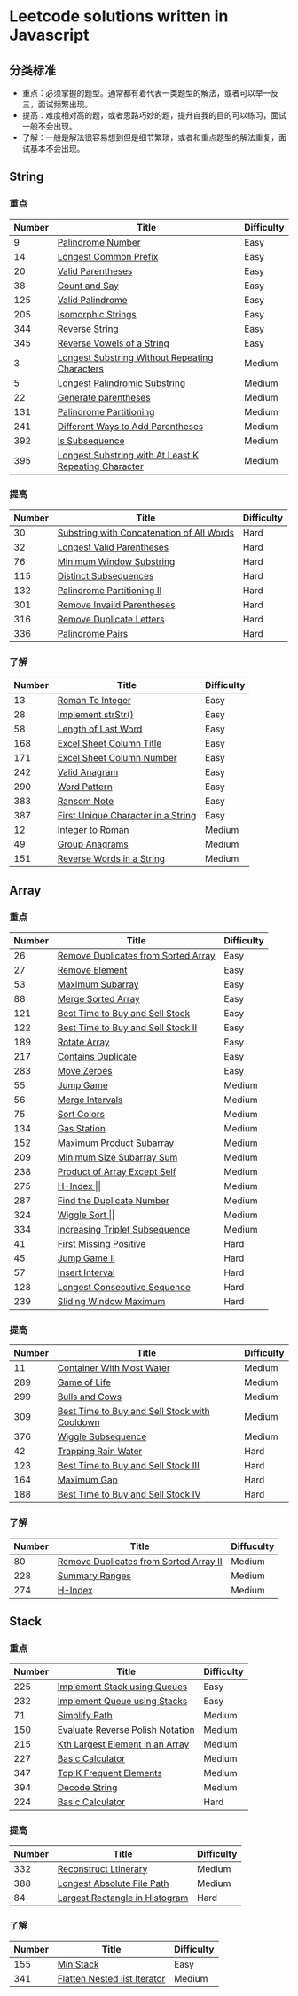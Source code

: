 # Leetcode solutions written in Javascript

## 分类标准

* 重点：必须掌握的题型。通常都有着代表一类题型的解法，或者可以举一反三，面试频繁出现。
* 提高：难度相对高的题，或者思路巧妙的题，提升自我的目的可以练习，面试一般不会出现。
* 了解：一般是解法很容易想到但是细节繁琐，或者和重点题型的解法重复，面试基本不会出现。

## String 

### 重点

| Number | Title                                                        | Difficulty |
| ------ | ------------------------------------------------------------ | ---------- |
| 9      | [Palindrome Number](https://github.com/unsad/leetcode-javascript/blob/master/String/%5BE%5D9.Palindrome%20Number.js) | Easy       |
| 14     | [Longest Common Prefix](https://github.com/unsad/leetcode-javascript/blob/master/String/%5BE%5D14.Longest%20Common%20Prefix.js) | Easy       |
| 20     | [Valid Parentheses](https://github.com/unsad/leetcode-javascript/blob/master/String/%5BE%5D20.Valid%20Parentheses.js) | Easy       |
| 38     | [Count and Say](https://github.com/unsad/leetcode-javascript/blob/master/String/%5BE%5D38.Count%20and%20Say.js) | Easy       |
| 125    | [Valid Palindrome](https://github.com/unsad/leetcode-javascript/blob/master/String/%5BE%5D125.Valid%20Palindrome.js) | Easy       |
| 205    | [Isomorphic Strings](https://github.com/unsad/leetcode-javascript/blob/master/String/%5BE%5D205.Isomorphic%20Strings.js) | Easy       |
| 344    | [Reverse String](https://github.com/unsad/leetcode-javascript/blob/master/String/%5BE%5D344.Reverse%20String.js) | Easy       |
| 345    | [Reverse Vowels of a String](https://github.com/unsad/leetcode-javascript/blob/master/String/%5BE%5D345.Reverse%20Vowels%20of%20a%20String.js) | Easy       |
| 3      | [Longest Substring Without Repeating Characters](https://github.com/unsad/leetcode-javascript/blob/master/String/%5BM%5D3.Longest%20Substring%20Without%20Repeating%20Characters.js) | Medium     |
| 5      | [Longest Palindromic Substring](https://github.com/unsad/leetcode-javascript/blob/master/String/%5BM%5D5.Longest%20Palindromic%20Substring.js) | Medium     |
| 22     | [Generate parentheses](https://github.com/unsad/leetcode-javascript/blob/master/String/%5BM%5D22.Generate%20parentheses.js) | Medium     |
| 131    | [Palindrome Partitioning](https://github.com/unsad/leetcode-javascript/blob/master/String/%5BM%5D131.Palindrome%20Partitioning.js) | Medium     |
| 241    | [Different Ways to Add Parentheses](https://github.com/unsad/leetcode-javascript/blob/master/String/%5BM%5D241.Different%20Ways%20to%20Add%20Parentheses.js) | Medium     |
| 392    | [Is Subsequence](https://github.com/unsad/leetcode-javascript/blob/master/String/%5BM%5D392.Is%20Subsequence.js) | Medium     |
| 395    | [Longest Substring with At Least K Repeating Character](https://github.com/unsad/leetcode-javascript/blob/master/String/%5BM%5D395.%20Longest%20Substring%20with%20At%20Least%20K%20Repeating%20Characters.js) | Medium     |


### 提高

| Number | Title | Difficulty |
| ------ | ----- | ---------- |
| 30     | [Substring with Concatenation of All Words](https://github.com/unsad/leetcode-javascript/blob/master/String/%5BH%5D30.Substring%20with%20Concatenation%20of%20All%20Words.js) | Hard       |
| 32     | [Longest Valid Parentheses](https://github.com/unsad/leetcode-javascript/blob/master/String/%5BH%5D32.Longest%20Valid%20Parentheses.js) | Hard       |
| 76     | [Minimum Window Substring](https://github.com/unsad/leetcode-javascript/blob/master/String/%5BH%5D76.Minimum%20Window%20Substring.js) | Hard       |
| 115    | [Distinct Subsequences](https://github.com/unsad/leetcode-javascript/blob/master/String/%5BH%5D115.Distinct%20Subsequences.js) | Hard       |
| 132    | [Palindrome Partitioning II](https://github.com/unsad/leetcode-javascript/blob/master/String/%5BH%5D132.Palindrome%20Partitioning%20II.js) | Hard       |
| 301    | [Remove Invaild Parentheses](https://github.com/unsad/leetcode-javascript/blob/master/String/%5BH%5D301.Remove%20Invaild%20Parentheses.js) | Hard       |
| 316    | [Remove Duplicate Letters](https://github.com/unsad/leetcode-javascript/blob/master/String/%5BH%5D316.Remove%20Duplicate%20Letters.js) | Hard       |
| 336    | [Palindrome Pairs](https://github.com/unsad/leetcode-javascript/blob/master/String/%5BH%5D336.Palindrome%20Pairs.js) | Hard       |



### 了解

| Number | Title                                                        | Difficulty |
| ------ | ------------------------------------------------------------ | ---------- |
| 13     | [Roman To Integer](https://github.com/unsad/leetcode-javascript/blob/master/String/%5BE%5D13.Roman%20to%20Integer.js) | Easy       |
| 28     | [Implement strStr()](https://github.com/unsad/leetcode-javascript/blob/master/String/%5BE%5D28.Implement%20strStr().js) | Easy       |
| 58     | [Length of Last Word](https://github.com/unsad/leetcode-javascript/blob/master/String/%5BE%5D58.Length%20of%20Last%20Word.js) | Easy       |
| 168    | [Excel Sheet Column Title](https://github.com/unsad/leetcode-javascript/blob/master/String/%5BE%5D168.Excel%20Sheet%20Column%20Title.js) | Easy       |
| 171    | [Excel Sheet Column Number](https://github.com/unsad/leetcode-javascript/blob/master/String/%5BE%5D171.Excel%20Sheet%20Column%20Number.js) | Easy       |
| 242    | [Valid Anagram](https://github.com/unsad/leetcode-javascript/blob/master/String/%5BE%5D242.Valid%20Anagram.js) | Easy       |
| 290    | [Word Pattern](https://github.com/unsad/leetcode-javascript/blob/master/String/%5BE%5D290.Word%20Pattern.js) | Easy       |
| 383    | [Ransom Note](https://github.com/unsad/leetcode-javascript/blob/master/String/%5BE%5D383.Ransom%20Note.js) | Easy       |
| 387    | [First Unique Character in a String](https://github.com/unsad/leetcode-javascript/blob/master/String/%5BE%5D387.First%20Unique%20Character%20in%20a%20String.js) | Easy       |
| 12     | [Integer to Roman](https://github.com/unsad/leetcode-javascript/blob/master/String/%5BM%5D12.Integer%20to%20Roman.js) | Medium     |
| 49     | [Group Anagrams](https://github.com/unsad/leetcode-javascript/blob/master/String/%5BM%5D49.Group%20Anagrams.js) | Medium     |
| 151    | [Reverse Words in a String](https://github.com/unsad/leetcode-javascript/blob/master/String/%5BM%5D151.Reverse%20Words%20in%20a%20String.js) | Medium     |

## Array

### 重点

| Number | Title                                                        | Difficulty |
| ------ | ------------------------------------------------------------ | ---------- |
| 26     | [Remove Duplicates from Sorted Array](https://github.com/unsad/leetcode-javascript/blob/master/Array/%5BE%5D26.Remove%20Duplicates%20from%20Sorted%20Array.js) | Easy       |
| 27     | [Remove Element](https://github.com/unsad/leetcode-javascript/blob/master/Array/%5BE%5D27.Remove%20Element.js) | Easy       |
| 53     | [Maximum Subarray](https://github.com/unsad/leetcode-javascript/blob/master/Array/%5BE%5D53.Maximum%20Subarray.js) | Easy       |
| 88     | [Merge Sorted Array](https://github.com/unsad/leetcode-javascript/blob/master/Array/%5BE%5D88.Merge%20Sorted%20Array.js) | Easy       |
| 121    | [Best Time to Buy and Sell Stock](https://github.com/unsad/leetcode-javascript/blob/master/Array/%5BE%5D121.Best%20Time%20to%20Buy%20and%20Sell%20Stock.js) | Easy       |
| 122    | [Best Time to Buy and Sell Stock II](https://github.com/unsad/leetcode-javascript/blob/master/Array/%5BE%5D122.Best%20Time%20to%20Buy%20and%20Sell%20Stock%20II.js) | Easy       |
| 189    | [Rotate Array](https://github.com/unsad/leetcode-javascript/blob/master/Array/%5BE%5D189.Rotate%20Array.js) | Easy       |
| 217    | [Contains Duplicate](https://github.com/unsad/leetcode-javascript/blob/master/Array/%5BE%5D217.Contains%20Duplicate.js) | Easy       |
| 283    | [Move Zeroes](https://github.com/unsad/leetcode-javascript/blob/master/Array/%5BE%5D283.Move%20Zeroes.js) | Easy       |
| 55     | [Jump Game](https://github.com/unsad/leetcode-javascript/blob/master/Array/%5BM%5D55.Jump%20Game.js) | Medium     |
| 56     | [Merge Intervals](https://github.com/unsad/leetcode-javascript/blob/master/Array/%5BM%5D56.Merge%20Intervals.js) | Medium     |
| 75     | [Sort Colors](https://github.com/unsad/leetcode-javascript/blob/master/Array/%5BM%5D75.Sort%20Colors.js) | Medium     |
| 134    | [Gas Station](https://github.com/unsad/leetcode-javascript/blob/master/Array/%5BM%5D134.Gas%20Station.js) | Medium     |
| 152    | [Maximum Product Subarray](https://github.com/unsad/leetcode-javascript/blob/master/Array/%5BM%5D152.Maximum%20Product%20Subarray.js) | Medium     |
| 209    | [Minimum Size Subarray Sum](https://github.com/unsad/leetcode-javascript/blob/master/Array/%5BM%5D209.Minimum%20Size%20Subarray%20Sum.js) | Medium     |
| 238    | [Product of Array Except Self](https://github.com/unsad/leetcode-javascript/blob/master/Array/%5BM%5D238.Product%20of%20Array%20Except%20Self.js) | Medium     |
| 275    | [H-Index \|\|](https://github.com/unsad/leetcode-javascript/blob/master/Array/%5BM%5D275.H-Index%20II.js) | Medium     |
| 287    | [Find the Duplicate Number](https://github.com/unsad/leetcode-javascript/blob/master/Array/%5BM%5D287.Find%20the%20Duplicate%20Number.js) | Medium     |
| 324    | [Wiggle Sort \|\|](https://github.com/unsad/leetcode-javascript/blob/master/Array/%5BM%5D324.Wiggle%20Sort%20II.js) | Medium     |
| 334    | [Increasing Triplet Subsequence](https://github.com/unsad/leetcode-javascript/blob/master/Array/%5BM%5D334.Increasing%20Triplet%20Subsequence.js) | Medium     |
| 41     | [First Missing Positive](https://github.com/unsad/leetcode-javascript/blob/master/Array/%5BH%5D41.First%20Missing%20Positive.js) | Hard       |
| 45     | [Jump Game II](https://github.com/unsad/leetcode-javascript/blob/master/Array/%5BH%5D45.Jump%20Game%20II.js) | Hard       |
| 57     | [Insert Interval](https://github.com/unsad/leetcode-javascript/blob/master/Array/%5BH%5D57.Insert%20Interval.js) | Hard       |
| 128    | [Longest Consecutive Sequence](https://github.com/unsad/leetcode-javascript/blob/master/Array/%5BH%5D128.Longest%20Consecutive%20Sequence.js) | Hard       |
| 239    | [Sliding Window Maximum](https://github.com/unsad/leetcode-javascript/blob/master/Array/%5BH%5D239.Sliding%20Window%20Maximum.js) | Hard       |

### 提高

| Number | Title                                                        | Difficulty |
| ------ | ------------------------------------------------------------ | ---------- |
| 11     | [Container With Most Water](https://github.com/unsad/leetcode-javascript/blob/master/Array/%5BM%5D11.Container%20With%20Most%20Water.js) | Medium     |
| 289    | [Game of Life](https://github.com/unsad/leetcode-javascript/blob/master/Array/%5BM%5D289.Game%20of%20Life.js) | Medium     |
| 299    | [Bulls and Cows](https://github.com/unsad/leetcode-javascript/blob/master/Array/%5BM%5D299.Bulls%20and%20Cows.js) | Medium     |
| 309    | [Best Time to Buy and Sell Stock with Cooldown](https://github.com/unsad/leetcode-javascript/blob/master/Array/%5BM%5D309.Best%20Time%20to%20Buy%20and%20Sell%20Stock%20with%20Cooldown.js) | Medium     |
| 376    | [Wiggle Subsequence](https://github.com/unsad/leetcode-javascript/blob/master/Array/%5BM%5D376.Wiggle%20Subsequence.js) | Medium     |
| 42     | [Trapping Rain Water](https://github.com/unsad/leetcode-javascript/blob/master/Array/%5BH%5D42.Trapping%20Rain%20Water.js) | Hard       |
| 123    | [Best Time to Buy and Sell Stock III](https://github.com/unsad/leetcode-javascript/blob/master/Array/%5BH%5D123.Best%20Time%20to%20Buy%20and%20Sell%20Stock%20III.js) | Hard       |
| 164    | [Maximum Gap](https://github.com/unsad/leetcode-javascript/blob/master/Array/%5BH%5D164.Maximum%20Gap.js) | Hard       |
| 188    | [Best Time to Buy and Sell Stock IV](https://github.com/unsad/leetcode-javascript/blob/master/Array/%5BH%5D188.Best%20Time%20to%20Buy%20and%20Sell%20Stock%20IV.js) | Hard       |

### 了解

| Number | Title                                                        | Diffuculty |
| ------ | ------------------------------------------------------------ | ---------- |
| 80     | [Remove Duplicates from Sorted Array II](https://github.com/unsad/leetcode-javascript/blob/master/Array/%5BM%5D80.Remove%20Duplicates%20from%20Sorted%20Array%20II.js) | Medium     |
| 228    | [Summary Ranges](https://github.com/unsad/leetcode-javascript/blob/master/Array/%5BM%5D228.Summary%20Ranges.js) | Medium     |
| 274    | [H-Index](https://github.com/unsad/leetcode-javascript/blob/master/Array/%5BM%5D274.H-Index.js) | Medium     |

## Stack

### 重点

| Number | Title                                                        | Difficulty |
| ------ | ------------------------------------------------------------ | ---------- |
| 225    | [Implement Stack using Queues](https://github.com/unsad/leetcode-javascript/blob/master/Stack/%5BE%5D225.Implement%20Stack%20using%20Queues.js) | Easy       |
| 232    | [Implement Queue using Stacks](https://github.com/unsad/leetcode-javascript/blob/master/Stack/%5BE%5D232.Implement%20Queue%20using%20Stacks.js) | Easy       |
| 71 | [Simplify Path](https://github.com/unsad/leetcode-javascript/blob/master/Stack/%5BM%5D71.Simplify%20Path.js) |Medium|
| 150    | [Evaluate Reverse Polish Notation](https://github.com/unsad/leetcode-javascript/blob/master/Stack/%5BM%5D150.Evaluate%20Reverse%20Polish%20Notation.js) | Medium     |
| 215    | [Kth Largest Element in an Array](https://github.com/unsad/leetcode-javascript/blob/master/Stack/%5BM%5D215.Kth%20Largest%20Element%20in%20an%20Array.js) | Medium     |
| 227    | [Basic Calculator](https://github.com/unsad/leetcode-javascript/blob/master/Stack/%5BM%5D227.Basic%20Calculator%20II.js) | Medium     |
| 347    | [Top K Frequent Elements](https://github.com/unsad/leetcode-javascript/blob/master/Stack/%5BM%5D347.Top%20K%20Frequent%20Elements.js) | Medium     |
| 394    | [Decode String](https://github.com/unsad/leetcode-javascript/blob/master/Stack/%5BM%5D394.Decode%20String.js) | Medium     |
| 224 | [Basic Calculator](https://github.com/unsad/leetcode-javascript/blob/master/Stack/%5BH%5D224.Basic%20Calculator.js) | Hard |

### 提高

| Number | Title                                                        | Difficulty |
| ------ | ------------------------------------------------------------ | ---------- |
| 332    | [Reconstruct Ltinerary](https://github.com/unsad/leetcode-javascript/blob/master/Stack/%5BM%5D332.Reconstruct%20Ltinerary.js) | Medium     |
| 388    | [Longest Absolute File Path](https://github.com/unsad/leetcode-javascript/blob/master/Stack/%5BM%5D388.Longest%20Absolute%20File%20Path.js) | Medium     |
| 84     | [Largest Rectangle in Histogram](https://github.com/unsad/leetcode-javascript/blob/master/Stack/%5BH%5D84.Largest%20Rectangle%20in%20Histogram.js) | Hard       |



### 了解

| Number | Title                                                        | Difficulty |
| ------ | ------------------------------------------------------------ | ---------- |
| 155    | [Min Stack](https://github.com/unsad/leetcode-javascript/blob/master/Stack/%5BE%5D155.Min%20Stack.js) | Easy       |
| 341    | [Flatten Nested list Iterator](https://github.com/unsad/leetcode-javascript/blob/master/Stack/%5BM%5D341.Flatten%20Nested%20list%20Iterator.js) | Medium     |

 